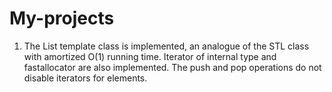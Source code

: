 # My-projects
1) The List template class is implemented, an analogue of the STL class with amortized O(1) running time. Iterator of internal type and fastallocator are also implemented. The push and pop operations do not disable iterators for elements.
